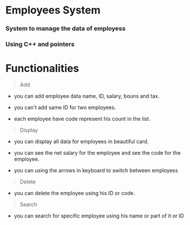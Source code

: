 # Employees System
### System to manage the data of employess 
### Using C++ and pointers
# Functionalities
> Add
 - you can add employee data name, ID, salary, bouns and tax.
 
 - you can't add same ID for two employees.
 
 - each employee have code represent his count in the list.
 
> Display
- you can display all data for employees in beautiful card.

- you can see the net salary for the employee and see the code for the employee.

- you can using the arrows in keyboard to switch between employess

> Delete 
- you can delete the employee using his ID or code.

> Search
- you can search for specific employee using his name or part of it or ID

